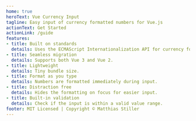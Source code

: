 ```yaml
---
home: true
heroText: Vue Currency Input
tagline: Easy input of currency formatted numbers for Vue.js
actionText: Get Started
actionLink: /guide
features:
- title: Built on standards
  details: Uses the ECMAScript Internationalization API for currency formatting.
- title: Seamless migration
  details: Supports both Vue 3 and Vue 2.
- title: Lightweight
  details: Tiny bundle size.
- title: Format as you type
  details: Numbers are formatted immediately during input.
- title: Distraction free
  details: Hides the formatting on focus for easier input.
- title: Built-in validation
  details: Check if the input is within a valid value range.
footer: MIT Licensed | Copyright © Matthias Stiller 
---
```


